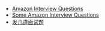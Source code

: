  - [Amazon Interview Questions](https://www.careercup.com/page?pid=amazon-interview-questions&job=sde-2-interview-questions&topic=coding-interview-questions)
 - [Some Amazon Interview Questions](http://www.jiansnet.com/topic/23012/Amazon-Manager-Interview)
 - [发几道面试题](http://bbs.csdn.net/topics/320187282)